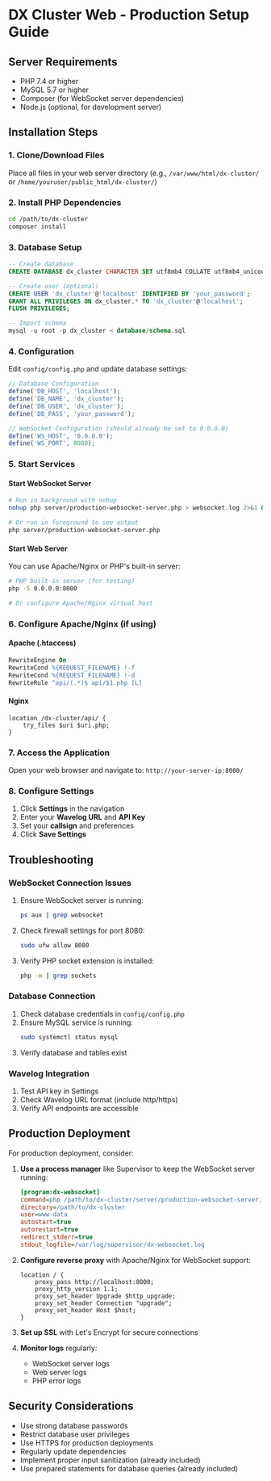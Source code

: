 # DX Cluster Web - Production Setup Guide

## Server Requirements

- PHP 7.4 or higher
- MySQL 5.7 or higher
- Composer (for WebSocket server dependencies)
- Node.js (optional, for development server)

## Installation Steps

### 1. Clone/Download Files

Place all files in your web server directory (e.g., `/var/www/html/dx-cluster/` or `/home/youruser/public_html/dx-cluster/`)

### 2. Install PHP Dependencies

```bash
cd /path/to/dx-cluster
composer install
```

### 3. Database Setup

```sql
-- Create database
CREATE DATABASE dx_cluster CHARACTER SET utf8mb4 COLLATE utf8mb4_unicode_ci;

-- Create user (optional)
CREATE USER 'dx_cluster'@'localhost' IDENTIFIED BY 'your_password';
GRANT ALL PRIVILEGES ON dx_cluster.* TO 'dx_cluster'@'localhost';
FLUSH PRIVILEGES;

-- Import schema
mysql -u root -p dx_cluster < database/schema.sql
```

### 4. Configuration

Edit `config/config.php` and update database settings:

```php
// Database Configuration
define('DB_HOST', 'localhost');
define('DB_NAME', 'dx_cluster');
define('DB_USER', 'dx_cluster');
define('DB_PASS', 'your_password');

// WebSocket Configuration (should already be set to 0.0.0.0)
define('WS_HOST', '0.0.0.0');
define('WS_PORT', 8080);
```

### 5. Start Services

#### Start WebSocket Server

```bash
# Run in background with nohup
nohup php server/production-websocket-server.php > websocket.log 2>&1 &

# Or run in foreground to see output
php server/production-websocket-server.php
```

#### Start Web Server

You can use Apache/Nginx or PHP's built-in server:

```bash
# PHP built-in server (for testing)
php -S 0.0.0.0:8000

# Or configure Apache/Nginx virtual host
```

### 6. Configure Apache/Nginx (if using)

#### Apache (.htaccess)

```apache
RewriteEngine On
RewriteCond %{REQUEST_FILENAME} !-f
RewriteCond %{REQUEST_FILENAME} !-d
RewriteRule ^api/(.*)$ api/$1.php [L]
```

#### Nginx

```nginx
location /dx-cluster/api/ {
    try_files $uri $uri.php;
}
```

### 7. Access the Application

Open your web browser and navigate to: `http://your-server-ip:8000/`

### 8. Configure Settings

1. Click **Settings** in the navigation
2. Enter your **Wavelog URL** and **API Key**
3. Set your **callsign** and preferences
4. Click **Save Settings**

## Troubleshooting

### WebSocket Connection Issues

1. Ensure WebSocket server is running:
   ```bash
   ps aux | grep websocket
   ```

2. Check firewall settings for port 8080:
   ```bash
   sudo ufw allow 8080
   ```

3. Verify PHP socket extension is installed:
   ```bash
   php -m | grep sockets
   ```

### Database Connection

1. Check database credentials in `config/config.php`
2. Ensure MySQL service is running:
   ```bash
   sudo systemctl status mysql
   ```
3. Verify database and tables exist

### Wavelog Integration

1. Test API key in Settings
2. Check Wavelog URL format (include http/https)
3. Verify API endpoints are accessible

## Production Deployment

For production deployment, consider:

1. **Use a process manager** like Supervisor to keep the WebSocket server running:
   ```ini
   [program:dx-websocket]
   command=php /path/to/dx-cluster/server/production-websocket-server.php
   directory=/path/to/dx-cluster
   user=www-data
   autostart=true
   autorestart=true
   redirect_stderr=true
   stdout_logfile=/var/log/supervisor/dx-websocket.log
   ```

2. **Configure reverse proxy** with Apache/Nginx for WebSocket support:
   ```nginx
   location / {
       proxy_pass http://localhost:8000;
       proxy_http_version 1.1;
       proxy_set_header Upgrade $http_upgrade;
       proxy_set_header Connection "upgrade";
       proxy_set_header Host $host;
   }
   ```

3. **Set up SSL** with Let's Encrypt for secure connections

4. **Monitor logs** regularly:
   - WebSocket server logs
   - Web server logs
   - PHP error logs

## Security Considerations

- Use strong database passwords
- Restrict database user privileges
- Use HTTPS for production deployments
- Regularly update dependencies
- Implement proper input sanitization (already included)
- Use prepared statements for database queries (already included)